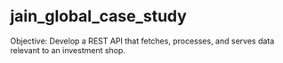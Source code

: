 # jain_global_case_study
Objective: Develop a REST API that fetches, processes, and serves data relevant to an investment shop.
